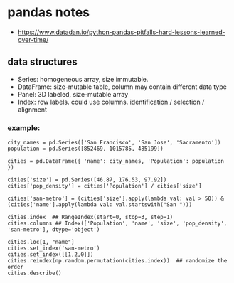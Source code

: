 # pandas notes
* https://www.datadan.io/python-pandas-pitfalls-hard-lessons-learned-over-time/

## data structures
* Series: homogeneous array, size immutable.
* DataFrame: size-mutable table, column may contain different data type
* Panel: 3D labeled, size-mutable array
* Index: row labels. could use columns. identification / selection / alignment

### example:
```
city_names = pd.Series(['San Francisco', 'San Jose', 'Sacramento'])
population = pd.Series([852469, 1015785, 485199])

cities = pd.DataFrame({ 'name': city_names, 'Population': population })

cities['size'] = pd.Series([46.87, 176.53, 97.92])
cities['pop_density'] = cities['Population'] / cities['size']

cities['san-metro'] = (cities['size'].apply(lambda val: val > 50)) & (cities['name'].apply(lambda val: val.startswith("San ")))

cities.index  ## RangeIndex(start=0, stop=3, step=1)
cities.columns ## Index(['Population', 'name', 'size', 'pop_density', 'san-metro'], dtype='object')

cities.loc[1, "name"]
cities.set_index('san-metro')
cities.set_index([[1,2,0]])
cities.reindex(np.random.permutation(cities.index))  ## randomize the order
cities.describe()
```
